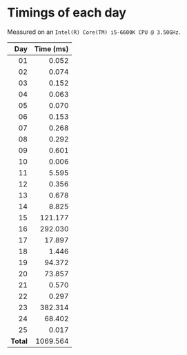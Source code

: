 # Timings of each day
Measured on an `Intel(R) Core(TM) i5-6600K CPU @ 3.50GHz`.

| Day       | Time (ms) |
| --------: | --------: |
| 01        | 0.052     |
| 02        | 0.074     |
| 03        | 0.152     |
| 04        | 0.063     |
| 05        | 0.070     |
| 06        | 0.153     |
| 07        | 0.268     |
| 08        | 0.292     |
| 09        | 0.601     |
| 10        | 0.006     |
| 11        | 5.595     |
| 12        | 0.356     |
| 13        | 0.678     |
| 14        | 8.825     |
| 15        | 121.177   |
| 16        | 292.030   |
| 17        | 17.897    |
| 18        | 1.446     |
| 19        | 94.372    |
| 20        | 73.857    |
| 21        | 0.570     |
| 22        | 0.297     |
| 23        | 382.314   |
| 24        | 68.402    |
| 25        | 0.017     |
| **Total** | 1069.564  |
